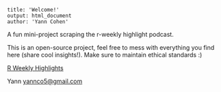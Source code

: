 ```         
title: 'Welcome!'
output: html_document
author: 'Yann Cohen'
```

A fun mini-project scraping the r-weekly highlight podcast.

This is an open-source project, feel free to mess with everything you find here (share cool insights!). Make sure to maintain ethical standards :)

[R Weekly Highlights](https://serve.podhome.fm/r-weekly-highlights) 


Yann [yannco5@gmail.com](mailto:yannco5@gmail.com)


